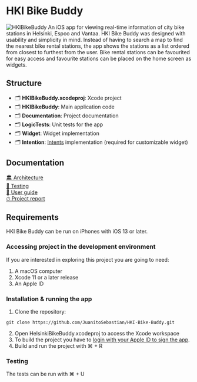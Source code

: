 # HKI Bike Buddy
![HKIBikeBuddy](https://raw.githubusercontent.com/JuanitoSebastian/HelsinkiBikeBuddy/main/Documentation/graphics/ReadMeHeader.png)
An iOS app for viewing real-time information of city bike stations in Helsinki, Espoo and Vantaa. HKI Bike Buddy was designed with usability and simplicity in mind. Instead of having to search a map to find the nearest bike rental stations, the app shows the stations as a list ordered from closest to furthest from the user. Bike rental stations can be favourited for easy access and favourite stations can be placed on the home screen as widgets.
## Structure
- 🗂 **HKIBikeBuddy.xcodeproj**: Xcode project
- 🗂 **HKIBikeBuddy**: Main application code
- 🗂 **Documentation**: Project documentation
- 🗂 **LogicTests**: Unit tests for the app
- 🗂 **Widget**: Widget implementation
- 🗂 **Intention**: [Intents](https://developer.apple.com/design/human-interface-guidelines/siri/overview/custom-intents/) implementation (required for customizable widget)
## Documentation
[🏛 Architecture](https://github.com/JuanitoSebastian/HelsinkiBikeBuddy/blob/main/Documentation/Architecture.md)\
[🧪 Testing](https://github.com/JuanitoSebastian/HelsinkiBikeBuddy/blob/main/Documentation/Testing.md)\
[📱 User guide](https://github.com/JuanitoSebastian/HelsinkiBikeBuddy/blob/main/Documentation/UserGuide.md)\
[⏱ Project report](https://github.com/JuanitoSebastian/HelsinkiBikeBuddy/blob/main/Documentation/ProjectReport.md)
## Requirements
HKI Bike Buddy can be run on iPhones with iOS 13 or later. 
### Accessing project in the development environment
If you are interested in exploring this project you are going to need:
1. A macOS computer
2. Xcode 11 or a later release
3. An Apple ID
### Installation & running the app
1. Clone the repository:
```
git clone https://github.com/JuanitoSebastian/HKI-Bike-Buddy.git
```
2. Open HelsinkiBikeBuddy.xcodeproj to access the Xcode workspace
3. To build the project you have to [login with your Apple ID to sign the app](https://help.apple.com/xcode/mac/current/#/dev23aab79b4).
4. Build and run the project with ⌘ + R
### Testing
The tests can be run with ⌘ + U
